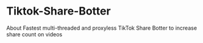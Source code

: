 # Tiktok-Share-Botter
About Fastest multi-threaded and proxyless TikTok Share Botter to increase share count on videos
